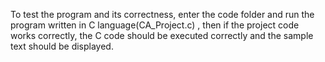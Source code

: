 To test the program and its correctness, enter the code folder and run the program written in C language(CA_Project.c) , then if the project code works correctly, the C code should be executed correctly and the sample text should be displayed.
